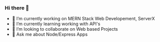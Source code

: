 ### Hi there 👋



- 🔭 I’m currently working on MERN Stack Web Developement, ServerX
- 🌱 I’m currently learning working with API's
- 👯 I’m looking to collaborate on Web based Projects
- 💬 Ask me about Node/Express Apps
